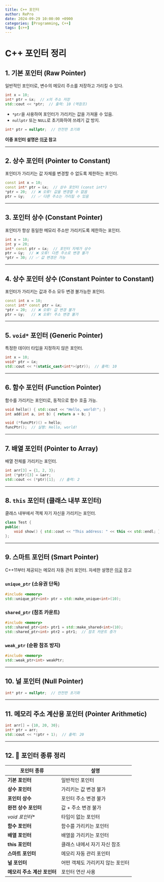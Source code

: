 ```yaml
---
title: C++ 포인터
author: RePro
date: 2024-09-29 10:00:00 +0900
categories: [Programming, C++]
tags: [c++]
---
```


# C++ 포인터 정리

## 1. 기본 포인터 (Raw Pointer)

일반적인 포인터로, 변수의 메모리 주소를 저장하고 가리킬 수 있다.

```cpp
int x = 10;
int* ptr = &x;  // x의 주소 저장
std::cout << *ptr;  // 출력: 10 (역참조)
```

- `*ptr`을 사용하여 포인터가 가리키는 값을 가져올 수 있음.
- `nullptr` 또는 `NULL`로 초기화하여 쓰레기 값 방지.

```cpp
int* ptr = nullptr;  // 안전한 초기화
```

**이중 포인터 설명은 [이곳](2024-09-30-Multi-Level-Pointer.md) 참고**

---

## 2. 상수 포인터 (Pointer to Constant)

포인터가 가리키는 값 자체를 변경할 수 없도록 제한하는 포인터.

```cpp
const int x = 10;
const int* ptr = &x;  // 상수 포인터 (const int*)
*ptr = 20;  // ❌ 오류! 값을 변경할 수 없음
ptr = &y;   // ✅ 다른 주소는 가리킬 수 있음
```

---

## 3. 포인터 상수 (Constant Pointer)

포인터가 항상 동일한 메모리 주소만 가리키도록 제한하는 포인터.

```cpp
int x = 10;
int y = 20;
int* const ptr = &x;  // 포인터 자체가 상수
ptr = &y;  // ❌ 오류! 다른 주소로 변경 불가
*ptr = 30; // ✅ 값 변경은 가능
```

---

## 4. 상수 포인터 상수 (Constant Pointer to Constant)

포인터가 가리키는 값과 주소 모두 변경 불가능한 포인터.

```cpp
const int x = 10;
const int* const ptr = &x;
*ptr = 20;  // ❌ 오류! 값 변경 불가
ptr = &y;   // ❌ 오류! 주소 변경 불가
```

---

## 5. `void*` 포인터 (Generic Pointer)

특정한 데이터 타입을 지정하지 않은 포인터.

```cpp
int x = 10;
void* ptr = &x;
std::cout << *(static_cast<int*>(ptr));  // 출력: 10
```

---

## 6. 함수 포인터 (Function Pointer)

함수를 가리키는 포인터로, 동적으로 함수 호출 가능.

```cpp
void hello() { std::cout << "Hello, world!"; }
int add(int a, int b) { return a + b; }

void (*funcPtr)() = hello;
funcPtr();  // 실행: Hello, world!
```

---

## 7. 배열 포인터 (Pointer to Array)

배열 전체를 가리키는 포인터.

```cpp
int arr[3] = {1, 2, 3};
int (*ptr)[3] = &arr;
std::cout << (*ptr)[1];  // 출력: 2
```

---

## 8. `this` 포인터 (클래스 내부 포인터)

클래스 내부에서 객체 자기 자신을 가리키는 포인터.

```cpp
class Test {
public:
    void show() { std::cout << "This address: " << this << std::endl; }
};
```

---

## 9. 스마트 포인터 (Smart Pointer)

C++11부터 제공되는 메모리 자동 관리 포인터.
자세한 설명은 [이곳](2024-10-11-smartPointer.md) 참고 

### `unique_ptr` (소유권 단독)
```cpp
#include <memory>
std::unique_ptr<int> ptr = std::make_unique<int>(10);
```

### `shared_ptr` (참조 카운트)
```cpp
#include <memory>
std::shared_ptr<int> ptr1 = std::make_shared<int>(10);
std::shared_ptr<int> ptr2 = ptr1;  // 참조 카운트 증가
```

### `weak_ptr` (순환 참조 방지)
```cpp
#include <memory>
std::weak_ptr<int> weakPtr;
```

---

## 10. 널 포인터 (Null Pointer)

```cpp
int* ptr = nullptr;  // 안전한 초기화
```

---

## 11. 메모리 주소 계산용 포인터 (Pointer Arithmetic)

```cpp
int arr[] = {10, 20, 30};
int* ptr = arr;
std::cout << *(ptr + 1);  // 출력: 20
```

---

## 12. 📌 포인터 종류 정리

| 포인터 종류 | 설명 |
|------------|------|
| **기본 포인터** | 일반적인 포인터 |
| **상수 포인터** | 가리키는 값 변경 불가 |
| **포인터 상수** | 포인터 주소 변경 불가 |
| **완전 상수 포인터** | 값 + 주소 변경 불가 |
| **void* 포인터** | 타입이 없는 포인터 |
| **함수 포인터** | 함수를 가리키는 포인터 |
| **배열 포인터** | 배열을 가리키는 포인터 |
| **this 포인터** | 클래스 내에서 자기 자신 참조 |
| **스마트 포인터** | 메모리 자동 관리 포인터 |
| **널 포인터** | 어떤 객체도 가리키지 않는 포인터 |
| **메모리 주소 계산 포인터** | 포인터 연산 사용 |
